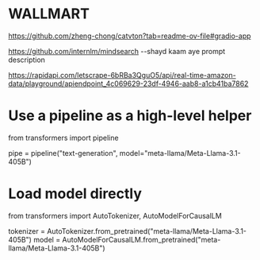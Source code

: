# WALLMART

https://github.com/zheng-chong/catvton?tab=readme-ov-file#gradio-app

https://github.com/internlm/mindsearch           --shayd kaam aye prompt description

https://rapidapi.com/letscrape-6bRBa3QguO5/api/real-time-amazon-data/playground/apiendpoint_4c069629-23df-4946-aab8-a1cb41ba7862


# Use a pipeline as a high-level helper
from transformers import pipeline

pipe = pipeline("text-generation", model="meta-llama/Meta-Llama-3.1-405B")




# Load model directly
from transformers import AutoTokenizer, AutoModelForCausalLM

tokenizer = AutoTokenizer.from_pretrained("meta-llama/Meta-Llama-3.1-405B")
model = AutoModelForCausalLM.from_pretrained("meta-llama/Meta-Llama-3.1-405B")
